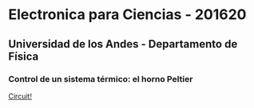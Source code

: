 # Electronica para Ciencias - 201620
## Universidad de los Andes - Departamento de Física
### Control de un sistema térmico: el horno Peltier
[Circuit!](https://github.com/jsbarbosa/supreme-pi/blob/master/electronica_201620/Sketch_bb.png)
